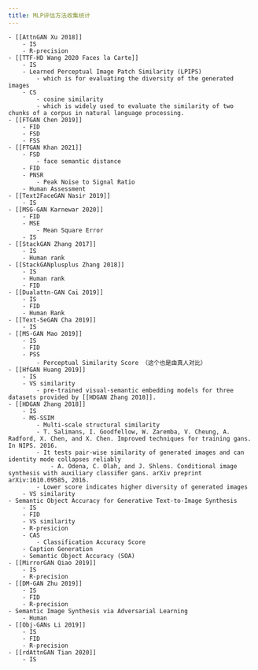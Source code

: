 ```yaml
---
title: MLP评估方法收集统计
---
```


	- [[AttnGAN Xu 2018]]
		- IS
		- R-precision
	- [[TTF-HD Wang 2020 Faces la Carte]]
		- IS
		- Learned Perceptual Image Patch Similarity (LPIPS)
			- which is for evaluating the diversity of the generated images
		- CS
			- cosine similarity
			- which is widely used to evaluate the similarity of two chunks of a corpus in natural language processing.
	- [[FTGAN Chen 2019]]
		- FID
		- FSD
		- FSS
	- [[FTGAN Khan 2021]]
		- FSD
			- face semantic distance
		- FID
		- PNSR
			- Peak Noise to Signal Ratio
		- Human Assessment
	- [[Text2FaceGAN Nasir 2019]]
		- IS
	- [[MSG-GAN Karnewar 2020]]
		- FID
		- MSE
			- Mean Square Error
		- IS
	- [[StackGAN Zhang 2017]]
		- IS
		- Human rank
	- [[StackGANplusplus Zhang 2018]]
		- IS
		- Human rank
		- FID
	- [[Dualattn-GAN Cai 2019]]
		- IS
		- FID
		- Human Rank
	- [[Text-SeGAN Cha 2019]]
		- IS
	- [[MS-GAN Mao 2019]]
		- IS
		- FID
		- PSS
			- Perceptual Similarity Score （这个也是由真人对比）
	- [[HfGAN Huang 2019]]
		- IS
		- VS similarity
			- pre-trained visual-semantic embedding models for three datasets provided by [[HDGAN Zhang 2018]].
	- [[HDGAN Zhang 2018]]
		- IS
		- MS-SSIM
			- Multi-scale structural similarity
			- T. Salimans, I. Goodfellow, W. Zaremba, V. Cheung, A. Radford, X. Chen, and X. Chen. Improved techniques for training gans. In NIPS. 2016.
			- It tests pair-wise similarity of generated images and can identity mode collapses reliably
				- A. Odena, C. Olah, and J. Shlens. Conditional image synthesis with auxiliary classiﬁer gans. arXiv preprint arXiv:1610.09585, 2016.
			- Lower score indicates higher diversity of generated images
		- VS similarity
	- Semantic Object Accuracy for Generative Text-to-Image Synthesis
		- IS
		- FID
		- VS similarity
		- R-presicion
		- CAS
			- Classification Accuracy Score
		- Caption Generation
		- Semantic Object Accuracy (SOA)
	- [[MirrorGAN Qiao 2019]]
		- IS
		- R-precision
	- [[DM-GAN Zhu 2019]]
		- IS
		- FID
		- R-precision
	- Semantic Image Synthesis via Adversarial Learning
		- Human
	- [[Obj-GANs Li 2019]]
		- IS
		- FID
		- R-precision
	- [[rdAttnGAN Tian 2020]]
		- IS